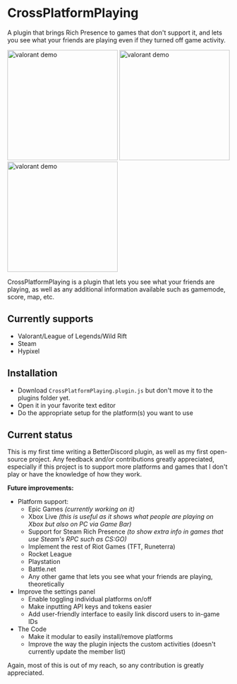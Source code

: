 # CrossPlatformPlaying
A plugin that brings Rich Presence to games that don't support it, and lets you see what your friends are playing even if they turned off game activity.

<img src="https://user-images.githubusercontent.com/20621396/134491197-54986bfc-9fe9-4a59-8e4d-a9391a792bf4.png" alt="valorant demo" width="250"/>
<img src="https://user-images.githubusercontent.com/20621396/134491995-4141367c-e9ba-47ab-b5e6-735ac1f36abe.png" alt="valorant demo" width="250"/>
<img src="https://user-images.githubusercontent.com/20621396/134492653-09bc1e14-2ad5-45cc-9f9d-ceeb15ad8d00.png" alt="valorant demo" width="250"/>


CrossPlatformPlaying is a plugin that lets you see what your friends are playing, as well as any additional information available such as gamemode, score, map, etc.

## Currently supports
- Valorant/League of Legends/Wild Rift
- Steam
- Hypixel

## Installation
- Download `CrossPlatformPlaying.plugin.js` but don't move it to the plugins folder yet.
- Open it in your favorite text editor
- Do the appropriate setup for the platform(s) you want to use

## Current status
This is my first time writing a BetterDiscord plugin, as well as my first open-source project. Any feedback and/or contributions greatly appreciated, especially if this project is to support more platforms and games that I don't play or have the knowledge of how they work.

**Future improvements:**
- Platform support:
  - Epic Games _(currently working on it)_
  - Xbox Live _(this is useful as it shows what people are playing on Xbox but also on PC via Game Bar)_
  - Support for Steam Rich Presence _(to show extra info in games that use Steam's RPC such as CS:GO)_
  - Implement the rest of Riot Games (TFT, Runeterra)
  - Rocket League
  - Playstation
  - Battle.net
  - Any other game that lets you see what your friends are playing, theoretically
- Improve the settings panel
  - Enable toggling individual platforms on/off
  - Make inputting API keys and tokens easier
  - Add user-friendly interface to easily link discord users to in-game IDs
- The Code
  - Make it modular to easily install/remove platforms
  - Improve the way the plugin injects the custom activities (doesn't currently update the member list)

Again, most of this is out of my reach, so any contribution is greatly appreciated.
